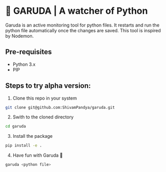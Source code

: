 # 🦅 GARUDA | A watcher of Python 

Garuda is an active monitoring tool for python files. It restarts and run the python file automatically once the changes are saved. This tool is inspired by Nodemon.

## Pre-requisites
- Python 3.x
- PIP 

## Steps to try alpha version:

1. Clone this repo in your system
``` bash
git clone git@github.com:ShivamPandya/garuda.git
```

2. Swith to the cloned directory
``` bash
cd garuda
```

3. Install the package
``` bash
pip install -e .
```

4. Have fun with Garuda 🦅
``` bash
garuda <python file>
```
